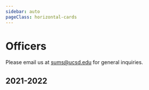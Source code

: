 ```yaml
---
sidebar: auto
pageClass: horizontal-cards
---
```


# Officers

Please email us at [sums@ucsd.edu](mailto:sums@ucsd.edu) for general inquiries.

## 2021-2022

<!-- PRESIDENT -->

<!-- TREASURER -->

<Officer
    name="Kin Yau James &quot;James&quot; Wong"
    image="KinYauJamesWong.jpeg"
    email="k1wong@ucsd.edu"
    major="Mathematics - Computer Science"
    year="4th Year, Revelle">
<template v-slot:title>

### President & Treasurer

</template>
<template v-slot:extra>

> I joined SUMS because I am passionate about engaging all people in mathematics regardless of their background.
> I also want to be in an environment where I can share my interests in mathematics with other people.
> As the President, I hope to maintain a healthy environment for everyone involved in mathematics.
> I also hope to establish stronger connections with others, and see more interaction between professors, graduate, and undergraduate students in mathematics.

Favorite Fields of Math: *Real Analysis, Partial Differential Equations* <br />
Favorite Math Classes: *MATH 140A-B-C, MATH 148* <br />
Hobbies: *Bouldering, Basketball, Chess, Piano, Programming*

</template>
</Officer>

<!-- VICE PRESIDENT INTERNAL -->

<!-- SECRETARY -->

<Officer
    name="Angela Yang"
    image="AngelaYang.jpeg"
    email="a2yang@ucsd.edu"
    major="Mathematics - Secondary Education"
    year="4th Year, Marshall">
<template v-slot:title>

### Vice President Internal & Secretary

</template>
<template v-slot:extra>

> I joined SUMS in the hopes of meeting other students who share the same passion for mathematics.
> As Vice President Internal, I hope to establish a warm and welcoming environment for students to connect with like-minded peers.
> I am excited to plan events that allow students to explore their passions, academic-related goals, and possible career options, while having fun.

Favorite Fields of Math: *Math Education, Number Theory* <br />
Favorite Math Classes: *Math 95, Math 105* <br />
Hobbies: *Cooking, Singing, Tennis*

</template>
</Officer>

<!-- VICE PRESIDENT EXTERNAL -->

<!-- PUBLICITY CHAIR -->

<Officer
    name="Parsia Hedayat"
    image="ParsiaHedayat.jpeg"
    email="phedayat@ucsd.edu"
    major="Mathematics-Computer Science"
    year="4th Year, Revelle">
<template v-slot:title>

### Vice President External & Publicity Chair

</template>
<template v-slot:extra>

> To be around people who appreciate and enjoy math as much as I do.
> I hope to show others at UCSD just how important math is to their lives and help other math-minded people find a community on-campus.

Favorite Fields of Math: *Algebra* <br />
Favorite Math Classes: *MATH 103B* <br />
Hobbies: *Video Games, Programming*

</template>
</Officer>

<!-- EVENTS CHAIR -->
<!-- TECH CHAIR -->

<Officer
    name="Michael Bradley"
    image="MichaelBradley.jpeg"
    email="mbbradle@ucsd.edu"
    major="Mathematics"
    year="4th Year, Sixth">
<template v-slot:title>

### Events Chair & Tech Chair

</template>
<template v-slot:extra>

> I joined SUMS so I could learn more math from my peers in a social setting.
> As an officer I can play a more intimate role in the planning and execution of SUMS events.

Favorite Fields of Math: *Abstract Algebra, Category Theory, and Topology* <br />
Favorite Math Classes: *MATH 100C (Galois Theory)* <br />
Hobbies: *Programming, Art, Writing*

</template>
</Officer>

<!-- WORKSHOPS CHAIR -->
<!-- HISTORIAN -->

<Officer
    name="Fred Rajasekaran"
    image="FredRajasekaran.jpeg"
    email="frajasek@ucsd.edu"
    major="Math, Physics"
    year="3rd Year, Sixth">
<template v-slot:title>

### Workshops Chair & Historian

</template>
<template v-slot:extra>

> I joined SUMS because I wanted to be around other likeminded people who have a passion for math.
> As an officer, I hope to help spread this passion to others at UCSD and help the club grow.

Favorite Fields of Math: *Analysis and Combinatorics* <br />
Favorite Math Classes: *MATH 140* <br />
Hobbies: *Lifting, Video Games, Basketball*

</template>
</Officer>

<!-- COMMUNITY ADVISOR -->

<Officer
    name="Diana Platero-Lopez"
    image="APM.jpeg"
    email="dplatero@ucsd.edu"
    major=""
    year="Department of Mathematics">
<template v-slot:title>

### Community Advisor

</template>
<template v-slot:extra>

> Diana Platero-Lopez is the Community Advisor of SUMS as well as the Student Affairs Manager of the Department of Mathematics.

</template>
</Officer>
